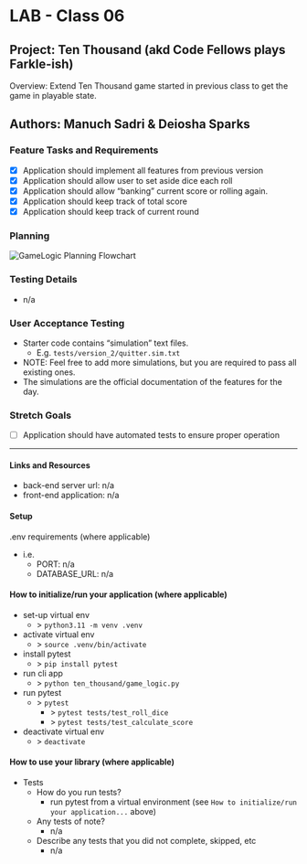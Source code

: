 # LAB - Class 06

## Project: Ten Thousand (akd Code Fellows plays Farkle-ish)

Overview: Extend Ten Thousand game started in previous class to get the game in playable state.

## Authors: Manuch Sadri & Deiosha Sparks

### Feature Tasks and Requirements

- [X] Application should implement all features from previous version
- [X] Application should allow user to set aside dice each roll
- [X] Application should allow “banking” current score or rolling again.
- [X] Application should keep track of total score
- [X] Application should keep track of current round

### Planning

![GameLogic Planning Flowchart](assets/game_logic_planning_flowchart.jpg)

### Testing Details

- n/a

### User Acceptance Testing

- Starter code contains “simulation” text files.
  - E.g. `tests/version_2/quitter.sim.txt`
- NOTE: Feel free to add more simulations, but you are required to pass all existing ones.
- The simulations are the official documentation of the features for the day.

### Stretch Goals

- [ ] Application should have automated tests to ensure proper operation

---

#### Links and Resources
- back-end server url: n/a
- front-end application: n/a

#### Setup
.env requirements (where applicable)
- i.e.
  - PORT: n/a
  - DATABASE_URL: n/a

#### How to initialize/run your application (where applicable)

- set-up virtual env
  - \> ```python3.11 -m venv .venv```
- activate virtual env
  - \> ```source .venv/bin/activate```
- install pytest
  - \> ```pip install pytest```
- run cli app
  - \> ```python ten_thousand/game_logic.py```
- run pytest
  - \> ```pytest```
    - \> ```pytest tests/test_roll_dice```
    - \> ```pytest tests/test_calculate_score```
- deactivate virtual env
  - \> ```deactivate```

#### How to use your library (where applicable)

- Tests
    - How do you run tests?
      - run pytest from a virtual environment (see `How to initialize/run your application...` above)
    - Any tests of note?
      - n/a
    - Describe any tests that you did not complete, skipped, etc
      - n/a
